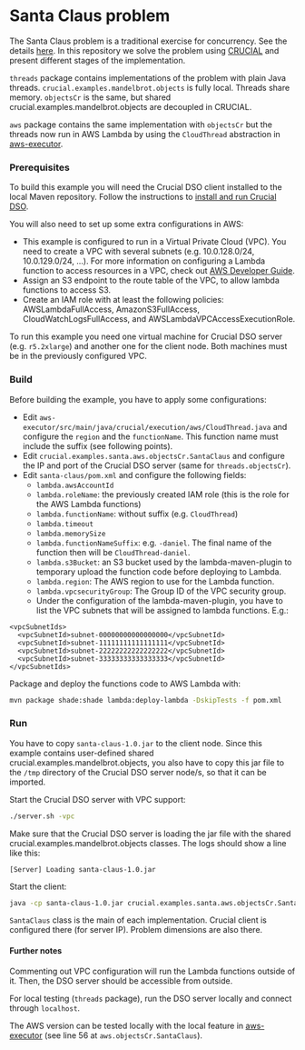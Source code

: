 # Santa Claus problem

The Santa Claus problem is a traditional exercise for concurrency.
See the details [here](https://crsr.net/files/ANewExerciseInConcurrency.pdf).
In this repository we solve the problem using
[CRUCIAL](http://github.com/danielBCN/crucial-dso) and present different
stages of the implementation.

`threads` package contains implementations of the problem with plain
Java threads.
`crucial.examples.mandelbrot.objects` is fully local. Threads share memory.
`objectsCr` is the same, but shared crucial.examples.mandelbrot.objects are decoupled in CRUCIAL.

`aws` package contains the same implementation with `objectsCr` but the
threads now run in AWS Lambda by using the `CloudThread` abstraction in
[aws-executor](../aws-executor).

### Prerequisites

To build this example you will need the Crucial DSO client installed to the
local Maven repository. 
Follow the instructions to [install and run Crucial DSO](https://github.com/danielBCN/crucial-dso#usage).

You will also need to set up some extra configurations in AWS:
* This example is configured to run in a Virtual Private Cloud (VPC).
 You need to create a VPC with several subnets (e.g. 10.0.128.0/24, 10.0.129.0/24, ...).
 For more information on configuring a Lambda function to access resources in a VPC,
 check out [AWS Developer Guide](https://docs.aws.amazon.com/lambda/latest/dg/configuration-vpc.html).
* Assign an S3 endpoint to the route table of the VPC,
 to allow lambda functions to access S3.
* Create an IAM role with at least the following policies:
 AWSLambdaFullAccess, AmazonS3FullAccess, CloudWatchLogsFullAccess,
 and AWSLambdaVPCAccessExecutionRole.

To run this example you need one virtual machine for Crucial DSO server
(e.g. `r5.2xlarge`) and another one for the client node.
Both machines must be in the previously configured VPC.

### Build  

Before building the example, you have to apply some configurations:
* Edit `aws-executor/src/main/java/crucial/execution/aws/CloudThread.java` 
  and configure the `region` and the `functionName`.
  This function name must include the suffix (see following points).
* Edit `crucial.examples.santa.aws.objectsCr.SantaClaus` and configure
  the IP and port of the Crucial DSO server (same for `threads.objectsCr`).
* Edit `santa-claus/pom.xml` and configure the following fields:
  * `lambda.awsAccountId`
  * `lambda.roleName`: the previously created IAM role 
     (this is the role for the AWS Lambda functions)
  * `lambda.functionName`: without suffix (e.g. `CloudThread`)
  * `lambda.timeout`
  * `lambda.memorySize`
  * `lambda.functionNameSuffix`: e.g. `-daniel`.
     The final name of the function then will be `CloudThread-daniel`.
  * `lambda.s3Bucket`: an S3 bucket used by the lambda-maven-plugin to
     temporary upload the function code before deploying to Lambda.
  * `lambda.region`:  The AWS region to use for the Lambda function.
  * `lambda.vpcsecurityGroup`: The Group ID of the VPC security group.
  * Under the configuration of the lambda-maven-plugin, you have to list
    the VPC subnets that will be assigned to lambda functions. E.g.:
    
```
<vpcSubnetIds>
  <vpcSubnetId>subnet-00000000000000000</vpcSubnetId>
  <vpcSubnetId>subnet-11111111111111111</vpcSubnetId>
  <vpcSubnetId>subnet-22222222222222222</vpcSubnetId>
  <vpcSubnetId>subnet-33333333333333333</vpcSubnetId>
</vpcSubnetIds>
```

Package and deploy the functions code to AWS Lambda with:

```bash
mvn package shade:shade lambda:deploy-lambda -DskipTests -f pom.xml
```


### Run

You have to copy `santa-claus-1.0.jar` to the client node. 
Since this example contains user-defined shared crucial.examples.mandelbrot.objects, you also have to copy
this jar file to the `/tmp` directory of the Crucial DSO server node/s, so that
it can be imported.

Start the Crucial DSO server with VPC support:

```bash
./server.sh -vpc
```

Make sure that the Crucial DSO server is loading the jar file with the shared
crucial.examples.mandelbrot.objects classes. The logs should show a line like this:

```
[Server] Loading santa-claus-1.0.jar
```

Start the client:

```bash
java -cp santa-claus-1.0.jar crucial.examples.santa.aws.objectsCr.SantaClaus
```

`SantaClaus` class is the main of each implementation.
Crucial client is configured there (for server IP).
Problem dimensions are also there.

#### Further notes
Commenting out VPC configuration will run the Lambda functions outside of it.
Then, the DSO server should be accessible from outside.

For local testing (`threads` package), run the DSO server locally and connect
through `localhost`.

The AWS version can be tested locally with the local feature in
[aws-executor](../aws-executor) (see line 56 at `aws.objectsCr.SantaClaus`).
